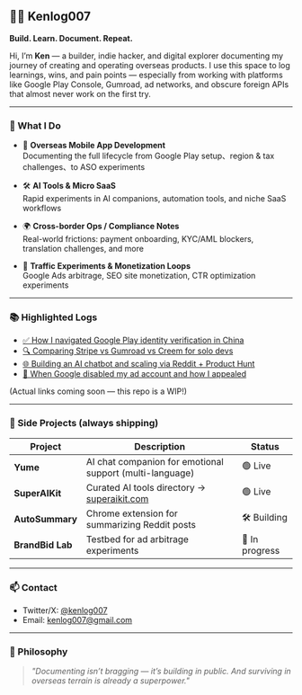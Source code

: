 ## 👨‍💻 Kenlog007

**Build. Learn. Document. Repeat.**

Hi, I’m **Ken** — a builder, indie hacker, and digital explorer documenting my journey of creating and operating overseas products. I use this space to log learnings, wins, and pain points — especially from working with platforms like Google Play Console, Gumroad, ad networks, and obscure foreign APIs that almost never work on the first try.

---

### 🚀 What I Do

- 📱 **Overseas Mobile App Development**  
  Documenting the full lifecycle from Google Play setup、region & tax challenges、to ASO experiments

- 🛠️ **AI Tools & Micro SaaS**  
  Rapid experiments in AI companions, automation tools, and niche SaaS workflows

- 🌍 **Cross-border Ops / Compliance Notes**  
  Real-world frictions: payment onboarding, KYC/AML blockers, translation challenges, and more

- 🧪 **Traffic Experiments & Monetization Loops**  
  Google Ads arbitrage, SEO site monetization, CTR optimization experiments

---

### 📚 Highlighted Logs

- [✅ How I navigated Google Play identity verification in China](/)
- [🔍 Comparing Stripe vs Gumroad vs Creem for solo devs](/)
- [🌐 Building an AI chatbot and scaling via Reddit + Product Hunt](/)
- [🚫 When Google disabled my ad account and how I appealed](/)

(Actual links coming soon — this repo is a WIP!)

---

### 🧩 Side Projects (always shipping)

| Project | Description | Status |
|--------|-------------|--------|
| **Yume** | AI chat companion for emotional support (multi-language) | 🟢 Live |
| **SuperAIKit** | Curated AI tools directory → [superaikit.com](https://superaikit.com) | 🟢 Live |
| **AutoSummary** | Chrome extension for summarizing Reddit posts | 🛠️ Building |
| **BrandBid Lab** | Testbed for ad arbitrage experiments | 🔬 In progress |

---

### 📫 Contact

- Twitter/X: [@kenlog007](https://twitter.com/kenlog007)
- Email: [kenlog007@gmail.com](mailto:kenlog007@gmail.com)

---

### 🧠 Philosophy
> _"Documenting isn’t bragging — it’s building in public. And surviving in overseas terrain is already a superpower."_

